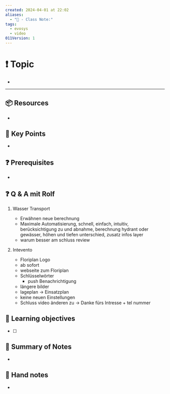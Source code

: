 ```yaml
---
created: 2024-04-01 at 22:02
aliases:
  - "📜 - Class Note:"
tags:
  - evosys
  - video
011Version: 1
---
```

# ❗ Topic
- 
 ---
## 📦 Resources
- 
## 🔑 Key Points
- 
## ❓ Prerequisites
- 
## ❓ Q & A mit Rolf
1. Wasser Transport
	- Erwähnen neue berechnung
	- Maximale Automatisierung, schnell, einfach, intuitiv, berücksichtigung zu und abnahme, berechnung hydrant oder gewässer, höhen und tiefen unterschied, zusatz infos layer
	- warum besser am schluss review
	
2. Intevento 
	- Floriplan Logo
	- ab sofort
	- webseite zum Floriplan
	- Schlüsselwörter
		- push Benachrichtigung
	- längere bilder
	- lageplan -> Einsatzplan
	- keine neuen Einstellungen 
	- Schluss video änderen zu -> Danke fürs Intresse + tel nummer
## 🎯 Learning objectives
- [ ] 
## 📃 Summary of Notes
- 

## 📃 Hand notes
- 